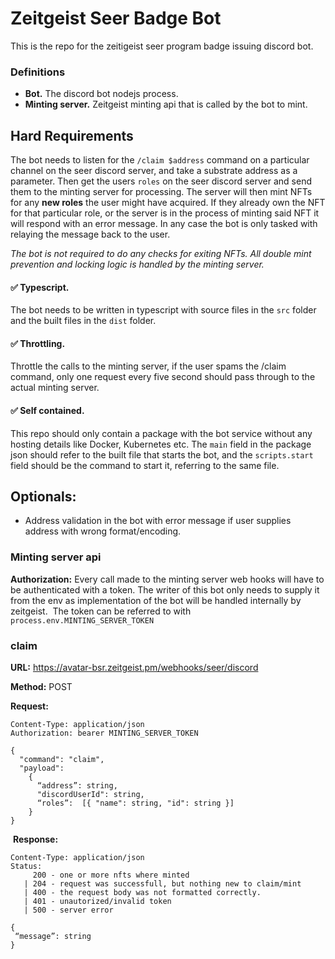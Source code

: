 # Zeitgeist Seer Badge Bot
This is the repo for the zeitigeist seer program badge issuing discord bot.

### Definitions
- **Bot.** The discord bot nodejs process.
- **Minting server.** Zeitgeist minting api that is called by the bot to mint. 
## Hard Requirements
The bot needs to listen for the `/claim $address` command on a particular channel on the seer discord server, and take a substrate address as a parameter. Then get the users `roles` on the seer discord server and send them to the minting server for processing. The server will then mint NFTs for any **new roles** the user might have acquired. If they already own the NFT for that particular role, or the server is in the process of minting said NFT it will respond with an error message. In any case the bot is only tasked with relaying the message back to the user.

_The bot is not required to do any checks for exiting NFTs. All double mint prevention and locking logic is handled by the minting server._

#### ✅ Typescript.
The bot needs to be written in typescript with source files in the `src` folder and the built files in the `dist` folder.

#### ✅ Throttling.
Throttle the calls to the minting server, if the user spams the /claim command, only one request every five second should pass through to the actual minting server.

#### ✅ Self contained.
This repo should only contain a package with the bot service without any hosting details like Docker, Kubernetes etc. The `main` field in the package json should refer to the built file that starts the bot, and the `scripts.start` field should be the command to start it, referring to the same file.

## Optionals:
- Address validation in the bot with error message if user supplies address with wrong format/encoding.

### Minting server api

**Authorization:**
Every call made to the minting server web hooks will have to be authenticated with a token. The writer of this bot only needs to supply it from the env as implementation of the bot will be handled internally by zeitgeist.  The token can be referred to with `process.env.MINTING_SERVER_TOKEN`

### claim

**URL:** https://avatar-bsr.zeitgeist.pm/webhooks/seer/discord

**Method:** POST

**Request:**
```
Content-Type: application/json
Authorization: bearer MINTING_SERVER_TOKEN

{
  "command": "claim",
  "payload":
    {
      “address”: string,
      "discordUserId": string,
      “roles”:  [{ "name": string, "id": string }]
    }
}
```

 **Response:**
 ```
Content-Type: application/json
Status: 
	  200 - one or more nfts where minted
	| 204 - request was successfull, but nothing new to claim/mint
	| 400 - the request body was not formatted correctly.
	| 401 - unautorized/invalid token
	| 500 - server error

{
  “message”: string
}
```
